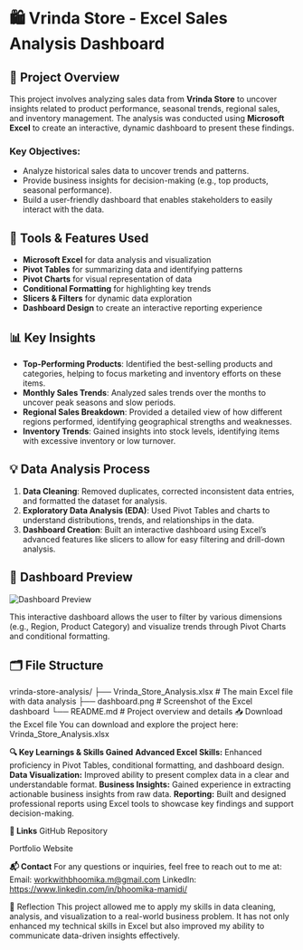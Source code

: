 # 🛍️ Vrinda Store - Excel Sales Analysis Dashboard

## 📌 Project Overview
This project involves analyzing sales data from **Vrinda Store** to uncover insights related to product performance, seasonal trends, regional sales, and inventory management. The analysis was conducted using **Microsoft Excel** to create an interactive, dynamic dashboard to present these findings.

### Key Objectives:
- Analyze historical sales data to uncover trends and patterns.
- Provide business insights for decision-making (e.g., top products, seasonal performance).
- Build a user-friendly dashboard that enables stakeholders to easily interact with the data.

## 🧰 Tools & Features Used
- **Microsoft Excel** for data analysis and visualization
- **Pivot Tables** for summarizing data and identifying patterns
- **Pivot Charts** for visual representation of data
- **Conditional Formatting** for highlighting key trends
- **Slicers & Filters** for dynamic data exploration
- **Dashboard Design** to create an interactive reporting experience

## 📊 Key Insights
- **Top-Performing Products**: Identified the best-selling products and categories, helping to focus marketing and inventory efforts on these items.
- **Monthly Sales Trends**: Analyzed sales trends over the months to uncover peak seasons and slow periods.
- **Regional Sales Breakdown**: Provided a detailed view of how different regions performed, identifying geographical strengths and weaknesses.
- **Inventory Trends**: Gained insights into stock levels, identifying items with excessive inventory or low turnover.

## 💡 Data Analysis Process
1. **Data Cleaning**: Removed duplicates, corrected inconsistent data entries, and formatted the dataset for analysis.
2. **Exploratory Data Analysis (EDA)**: Used Pivot Tables and charts to understand distributions, trends, and relationships in the data.
3. **Dashboard Creation**: Built an interactive dashboard using Excel’s advanced features like slicers to allow for easy filtering and drill-down analysis.

## 📸 Dashboard Preview
![Dashboard Preview](dashboard.png)

This interactive dashboard allows the user to filter by various dimensions (e.g., Region, Product Category) and visualize trends through Pivot Charts and conditional formatting.

## 🗂️ File Structure

vrinda-store-analysis/
├── Vrinda_Store_Analysis.xlsx  # The main Excel file with data analysis
├── dashboard.png               # Screenshot of the Excel dashboard
└── README.md                   # Project overview and details
📥 Download the Excel file
You can download and explore the project here:
Vrinda_Store_Analysis.xlsx

****🔍 Key Learnings & Skills Gained****
**Advanced Excel Skills:** Enhanced proficiency in Pivot Tables, conditional formatting, and dashboard design.
**Data Visualization:** Improved ability to present complex data in a clear and understandable format.
**Business Insights:** Gained experience in extracting actionable business insights from raw data.
**Reporting:** Built and designed professional reports using Excel tools to showcase key findings and support decision-making.

**🔗 Links**
GitHub Repository

Portfolio Website

**📬 Contact**
For any questions or inquiries, feel free to reach out to me at:
Email: workwithbhoomika.m@gmail.com
LinkedIn: https://www.linkedin.com/in/bhoomika-mamidi/

📝 Reflection
This project allowed me to apply my skills in data cleaning, analysis, and visualization to a real-world business problem. It has not only enhanced my technical skills in Excel but also improved my ability to communicate data-driven insights effectively.

